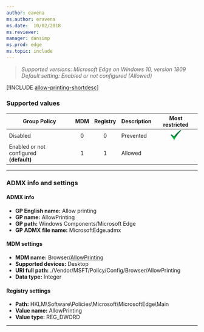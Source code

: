 ```yaml
---
author: eavena
ms.author: eravena
ms.date:  10/02/2018
ms.reviewer: 
manager: dansimp
ms.prod: edge
ms.topic: include
---
```


<!-- ## Allow printing   -->
>*Supported versions: Microsoft Edge on Windows 10, version 1809*<br>
>*Default setting:  Enabled or not configured (Allowed)*

[!INCLUDE [allow-printing-shortdesc](../shortdesc/allow-printing-shortdesc.md)]

### Supported values

|                Group Policy                | MDM | Registry | Description |                  Most restricted                  |
|--------------------------------------------|:---:|:--------:|-------------|:-------------------------------------------------:|
|                  Disabled                  |  0  |    0     |  Prevented  | ![Most restrictive value](../images/check-gn.png) |
| Enabled or not configured<br>**(default)** |  1  |    1     |   Allowed   |                                                   |

---

### ADMX info and settings

#### ADMX info
- **GP English name:** Allow printing
- **GP name:** AllowPrinting
- **GP path:** Windows Components/Microsoft Edge
- **GP ADMX file name:** MicrosoftEdge.admx

#### MDM settings
- **MDM name:** Browser/[AllowPrinting](https://docs.microsoft.com/windows/client-management/mdm/policy-csp-browser#browser-allowprinting)
- **Supported devices:** Desktop
- **URI full path:** ./Vendor/MSFT/Policy/Config/Browser/AllowPrinting 
- **Data type:** Integer

#### Registry settings
- **Path:** HKLM\\Software\\Policies\\Microsoft\\MicrosoftEdge\\Main 
- **Value name:** AllowPrinting
- **Value type:** REG_DWORD

<hr>
